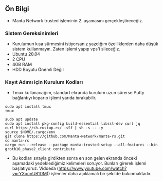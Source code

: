 ## Ön Bilgi
- Manta Network trusted işleminin 2. aşamasını gerçekleştireceğiz.

### Sistem Gereksinimleri
 - Kurulumun kısa sürmesini istiyorsanız yazdığım özelliklerden daha düşük sistem kullanmayın. Zaten işlemi yapıp vps'i sileceğiz. 
 - Ubuntu 20.04
 - 2 CPU
 - 4GB RAM
 - HDD Boyutu Önemli Değil
 
 ### Kayıt Adımı için Kurulum Kodları
 - Tmux kullanacağım, standart ekranda kurulum uzun sürerse Putty bağlantıyı koparıp işlemi yarıda bırakabilir.
 ```
 sudo apt install tmux
 tmux
 ```
 
 ```
 sudo apt update
 sudo apt install pkg-config build-essential libssl-dev curl jq
 curl https://sh.rustup.rs/ -sSf | sh -s -- -y
 source $HOME/.cargo/env
 git clone https://github.com/Manta-Network/manta-rs.git
 cd manta-rs
 cargo run --release --package manta-trusted-setup --all-features --bin groth16_phase2_client contribute
```
- Bu kodları sırayla girdikten sonra en son gelen ekranda önceki aşamadaki yedeklediğimiz kelimeleri soruyor. Bunları girerek işlemi başlatıyoruz. Vidoeda (https://www.youtube.com/watch?v=rYXocnUB1DM)) işlemler daha açıklamalı bir şekilde bulunmaktadır.
